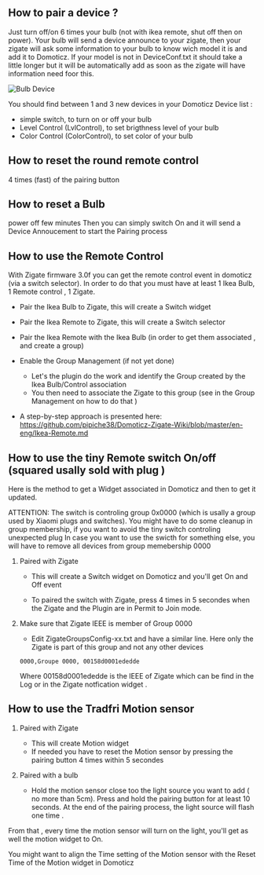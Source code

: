 ## How to pair a device ?
Just turn off/on 6 times your bulb (not with ikea remote, shut off then on power). Your bulb will send a device announce to your zigate, then your zigate will ask some information to your bulb to know wich model it is and add it to Domoticz. If your model is not in DeviceConf.txt it should take a little longer but it will be automatically add as soon as the zigate will have information need foor this.

![Bulb Device](https://github.com/pipiche38/Domoticz-Zigate-Wiki/blob/master/Images/Zigate-Bulb-Device.png)

You should find between 1 and 3 new devices in your Domoticz Device list :

* simple switch, to turn on or off your bulb
* Level Control (LvlControl), to set brigthness level of your bulb
* Color Control (ColorControl), to set color of your bulb


## How to reset the round remote control
4 times (fast) of the pairing button

## How to reset a Bulb
power off few minutes
Then you can simply switch On and it will send a Device Annoucement to start the Pairing process

## How to use the Remote Control 
With Zigate firmware 3.0f you can get the remote control event in domoticz (via a switch selector). In order to do that you must have at least 1 Ikea Bulb, 1 Remote control , 1 Zigate.
* Pair the Ikea Bulb to Zigate, this will create a Switch widget
* Pair the Ikea Remote to Zigate, this will create a Switch selector
* Pair the Ikea Remote with the Ikea Bulb (in order to get them associated , and create a group)
* Enable the Group Management (if not yet done)
  * Let's the plugin do the work and identify the Group created by the Ikea Bulb/Control association
  * You then need to associate the Zigate to this group (see in the Group Management on how to do that )
  
* A step-by-step approach is presented here: https://github.com/pipiche38/Domoticz-Zigate-Wiki/blob/master/en-eng/Ikea-Remote.md

## How to use the tiny Remote switch On/off (squared usally sold with plug )

Here is the method to get a Widget associated in Domoticz and then to get it updated.

ATTENTION: 
The switch is controling group 0x0000 (which is usally a group used by Xiaomi plugs and switches).  You might have to do some cleanup in group membership, if you want to avoid the tiny switch controling unexpected plug 
In case you want to use the swicth for something else, you will have to remove all devices from group memebership 0000

1. Paired with Zigate
   
   * This will create a Switch widget on Domoticz and you'll get On and Off event
   
   * To paired the switch with Zigate, press 4 times in 5 secondes when the Zigate and the Plugin are in Permit to Join mode.
   

1. Make sure that Zigate IEEE is member of Group 0000

   * Edit ZigateGroupsConfig-xx.txt and have a similar line. Here only the Zigate is part of this group and not any other devices
   
   ```
   0000,Groupe 0000, 00158d0001ededde
   ```
   
   Where 00158d0001ededde is the IEEE of Zigate which can be find in the Log or in the Zigate notfication widget .

## How to use the Tradfri Motion sensor

1. Paired with Zigate

   * This will create Motion widget
   * If needed you have to reset the Motion sensor by pressing the pairing button 4 times within 5 secondes
   
1. Paired with a bulb 

   * Hold the motion sensor close too the light source you want to add ( no more than 5cm). Press and hold the pairing button for at least 10 seconds. At the end of the pairing process, the light source will flash one time .
   
From that , every time the motion sensor will turn on the light, you'll get as well the motion widget to On.

You might want to align the Time setting of the Motion sensor with the Reset Time of the Motion widget in Domoticz

